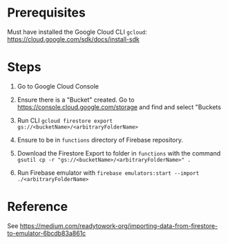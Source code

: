 # Prerequisites
Must have installed the Google Cloud CLI `gcloud`: https://cloud.google.com/sdk/docs/install-sdk


# Steps
1. Go to Google Cloud Console

2. Ensure there is a "Bucket" created. Go to https://console.cloud.google.com/storage and find and select "Buckets

3. Run CLI `gcloud firestore export gs://<bucketName>/<arbitraryFolderName>`

4. Ensure to be in `functions` directory of Firebase repository. 

5. Download the Firestore Export to folder in `functions` with the command `gsutil cp -r "gs://<bucketName>/<arbitraryFolderName>" .`

6. Run Firebase emulator with `firebase emulators:start --import ./<arbitraryFolderName>`



# Reference
See https://medium.com/readytowork-org/importing-data-from-firestore-to-emulator-6bcdb83a861c